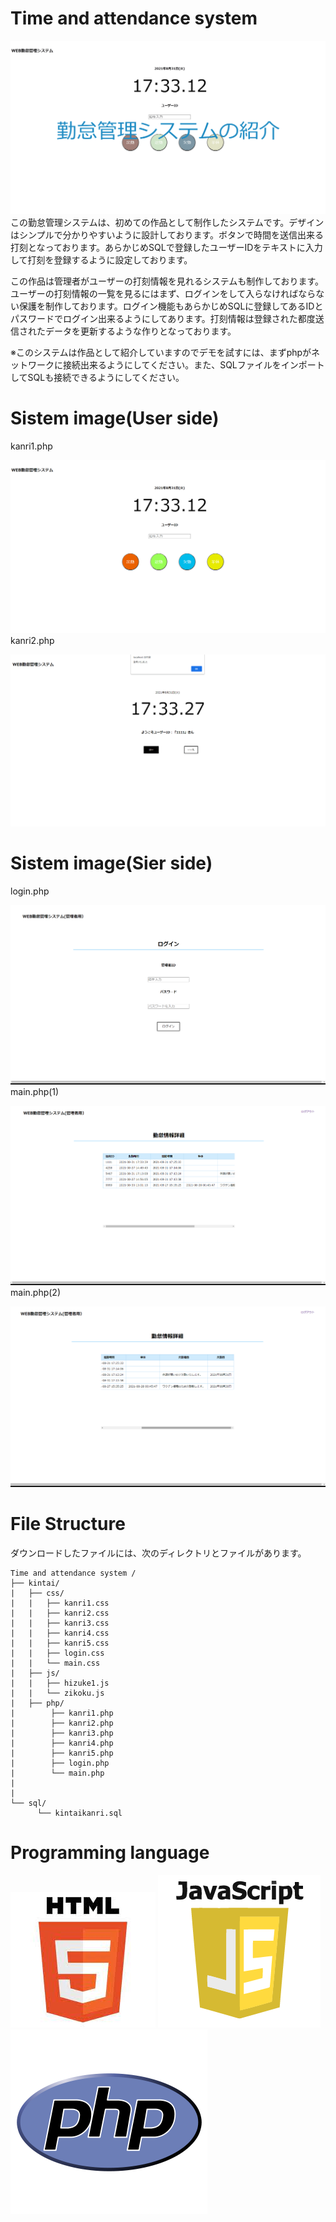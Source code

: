 # Time and attendance system  
![Top](kintai/Top.png)  
この勤怠管理システムは、初めての作品として制作したシステムです。デザインはシンプルで分かりやすいように設計しております。ボタンで時間を送信出来る打刻となっております。あらかじめSQLで登録したユーザーIDをテキストに入力して打刻を登録するように設定しております。 
 
この作品は管理者がユーザーの打刻情報を見れるシステムも制作しております。ユーザーの打刻情報の一覧を見るにはまず、ログインをして入らなければならない保護を制作しております。ログイン機能もあらかじめSQLに登録してあるIDとパスワードでログイン出来るようにしてあります。打刻情報は登録された都度送信されたデータを更新するような作りとなっております。
 
※このシステムは作品として紹介していますのでデモを試すには、まずphpがネットワークに接続出来るようにしてください。また、SQLファイルをインポートしてSQLも接続できるようにしてください。


# Sistem image(User side)
kanri1.php

![user1](kintai/user1.png)
kanri2.php

![user2](kintai/user2.png)

<a id="Sistem image(Sier side)"></a>
# Sistem image(Sier side)
login.php

![sier1](kintai/sier1.png)
main.php(1)

![sier2](kintai/sier2.png)
main.php(2)

![sier3](kintai/sier3.png)


# File Structure
ダウンロードしたファイルには、次のディレクトリとファイルがあります。 

```
Time and attendance system /  
├── kintai/  
|   ├── css/  
|   |   ├── kanri1.css  
|   |   ├── kanri2.css  
|   |   ├── kanri3.css  
|   |   ├── kanri4.css  
|   |   ├── kanri5.css  
|   |   ├── login.css  
|   |   └── main.css  
|   ├── js/  
|   |   ├── hizuke1.js  
|   |   └── zikoku.js  
|   ├── php/  
|        ├── kanri1.php  
|        ├── kanri2.php  
|        ├── kanri3.php  
|        ├── kanri4.php  
|        ├── kanri5.php  
|        ├── login.php  
|        └── main.php  
|   
|
└── sql/  
      └── kintaikanri.sql  
``` 
 



# Programming language
![html](html.jpeg)  ![javascript](javascript.png) ![php](php.png)

